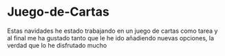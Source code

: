 # Juego-de-Cartas
Estas navidades he estado trabajando en un juego de cartas como tarea y al final me ha gustado tanto que le he ido añadiendo nuevas opciones, la verdad que lo he disfrutado mucho
